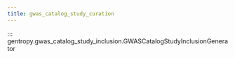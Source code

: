 ```yaml
---
title: gwas_catalog_study_curation
---
```


::: gentropy.gwas_catalog_study_inclusion.GWASCatalogStudyInclusionGenerator
